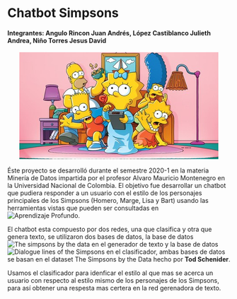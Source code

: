 # Chatbot Simpsons
#### Integrantes: Angulo Rincon Juan Andrés, López Castiblanco Julieth Andrea, Niño Torres Jesus David

<p align="center">
  <img src="https://github.com/JuliethLopez/chatbot_simpsons/blob/master/Imagenes/simpsons.jpg">
</p>

Éste proyecto se desarrolló durante el semestre 2020-1 en la materia Minería de Datos impartida por el profesor Alvaro Mauricio Montenegro en la Universidad Nacional de Colombia. El objetivo fue desarrollar un chatbot que pudiera responder a un usuario con el estilo de los personajes principales de los Simpsons (Homero, Marge, Lisa y Bart) usando las herramientas vistas que pueden ser consultadas en ![Aprendizaje Profundo.](https://github.com/AprendizajeProfundo/Ciencia-de-Datos)

El chatbot esta compuesto por dos redes, una que clasifica y otra que genera texto, se utilizaron dos bases de datos, la base de datos ![The simpsons by the data](https://data.world/data-society/the-simpsons-by-the-data) en el generador de texto y la base de datos ![Dialogue lines of the Simpsons](https://www.kaggle.com/pierremegret/dialogue-lines-of-the-simpsons) en el clasificador, ambas bases de datos se basan en el dataset The Simpsons by the Data hecho por __Tod Schenider__.

Usamos el clasificador para idenficar el estilo al que mas se acerca un usuario con respecto al estilo mismo de los personajes de los Simpsons, para así obtener una respesta mas certera en la red gerenadora de texto.


